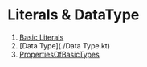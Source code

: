 # Literals & DataType

1. [Basic Literals](./NumberLiterals.kt)
2. [Data Type](./Data Type.kt) 
3. [PropertiesOfBasicTypes](./PropertiesOfBasicTypes.kt) 
